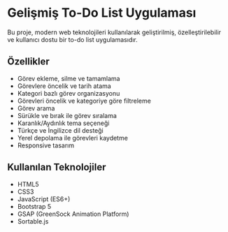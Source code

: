 # Gelişmiş To-Do List Uygulaması

Bu proje, modern web teknolojileri kullanılarak geliştirilmiş, özelleştirilebilir ve kullanıcı dostu bir to-do list uygulamasıdır.

## Özellikler

- Görev ekleme, silme ve tamamlama
- Görevlere öncelik ve tarih atama
- Kategori bazlı görev organizasyonu
- Görevleri öncelik ve kategoriye göre filtreleme
- Görev arama
- Sürükle ve bırak ile görev sıralama
- Karanlık/Aydınlık tema seçeneği
- Türkçe ve İngilizce dil desteği
- Yerel depolama ile görevleri kaydetme
- Responsive tasarım

## Kullanılan Teknolojiler

- HTML5
- CSS3
- JavaScript (ES6+)
- Bootstrap 5
- GSAP (GreenSock Animation Platform)
- Sortable.js
